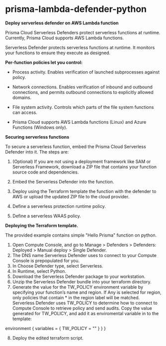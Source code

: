 # prisma-lambda-defender-python
**Deploy serverless defender on AWS Lambda function**

Prisma Cloud Serverless Defenders protect serverless functions at runtime. Currently, Prisma Cloud supports AWS Lambda functions.

Serverless Defender protects serverless functions at runtime. It monitors your functions to ensure they execute as designed.

**Per-function policies let you control:**

- Process activity. Enables verification of launched subprocesses against policy.

- Network connections. Enables verification of inbound and outbound connections, and permits outbound connections to explicitly allowed domains.

- File system activity. Controls which parts of the file system functions can access.

- Prisma Cloud supports AWS Lambda functions (Linux) and Azure Functions (Windows only).

**Securing serverless functions**

To secure a serverless function, embed the Prisma Cloud Serverless Defender into it. The steps are:

1. (Optional) If you are not using a deployment framework like SAM or Serverless Framework, download a ZIP file that contains your function source code and dependencies.

2. Embed the Serverless Defender into the function.

3. Deploy using the Terraform template the function with the defender to AWS or upload the updated ZIP file to the cloud provider. 

4. Define a serverless protection runtime policy.

5. Define a serverless WAAS policy.

**Deploying the Terraform template.**

The provided example contains simple "Hello Prisma" function on python. 

1. Open Compute Console, and go to Manage > Defenders > Defenders: Deployed > Manual deploy > Single Defender.
2. The DNS name Serverless Defender uses to connect to your Compute Console is prepopulated for you.
3. In Choose Defender type, select Serverless.
4. In Runtime, select Python.
5. Download the Serverless Defender package to your workstation.
6. Unzip the Serverless Defender bundle into your terraform directory.
7. Generate the value for the TW_POLICY environment variable by specifying your function’s name and region. If Any is selected for region, only policies that contain * in the region label will be matched. Serverless Defender uses TW_POLICY to determine how to connect to Compute Console to retrieve policy and send audits. Copy the value generated for TW_POLICY, and add it as enviromental variable in to the template:
   
environment {
    variables = {
      TW_POLICY = ""
    }
  }
}

8. Deploy the edited terraform script.

   



